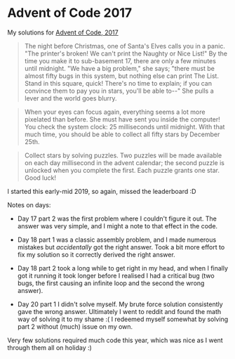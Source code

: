 ﻿# Advent of Code 2017

My solutions for [Advent of Code, 2017](https://adventofcode.com/2017)

> The night before Christmas, one of Santa's Elves calls you in a panic. "The printer's broken! We can't print the Naughty or Nice List!" By the time you make it to sub-basement 17, there are only a few minutes until midnight. "We have a big problem," she says; "there must be almost fifty bugs in this system, but nothing else can print The List. Stand in this square, quick! There's no time to explain; if you can convince them to pay you in stars, you'll be able to--" She pulls a lever and the world goes blurry.

> When your eyes can focus again, everything seems a lot more pixelated than before. She must have sent you inside the computer! You check the system clock: 25 milliseconds until midnight. With that much time, you should be able to collect all fifty stars by December 25th.

> Collect stars by solving puzzles. Two puzzles will be made available on each day millisecond in the advent calendar; the second puzzle is unlocked when you complete the first. Each puzzle grants one star. Good luck!

I started this early-mid 2019, so again, missed the leaderboard :D 

Notes on days:

- Day 17 part 2 was the first problem where I couldn't figure it out. The answer was very simple, and I might a note to that effect in the code.

- Day 18 part 1 was a classic assembly problem, and I made numerous mistakes but *accidentally* got the right answer. Took a bit more effort to fix my solution so it correctly derived the right answer.

- Day 18 part 2 took a long while to get right in my head, and when I finally got it running it took longer before I realised I had a critical bug (two bugs, the first causing an infinite loop and the second the wrong answer).

- Day 20 part 1 I didn't solve myself. My brute force solution consistently gave the wrong answer. Ultimately I went to reddit and found the math way of solving it to my shame :( I redeemed myself somewhat by solving part 2 without (much) issue on my own.

Very few solutions required much code this year, which was nice as I went through them all on holiday :)